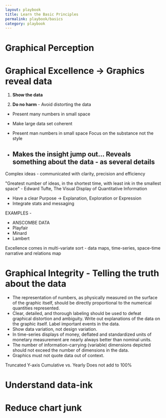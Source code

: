 ```yaml
---
layout: playbook
title: Learn the Basic Principles
permalink: playbook/basics
category: playbook
---
```


# Graphical Perception

# Graphical Excellence -> Graphics reveal data

1. **Show the data**

2. **Do no harm** - Avoid distorting the data

- Present many numbers in small space
- Make large data set coherent
- Present man numbers in small space
Focus on the substance not the style

- ## Makes the insight jump out…  Reveals something about the data - as several details

Complex ideas - communicated with clarity, precision and efficiency

"Greatest number of ideas, in the shortest time, with least ink in the smallest space" - Edward Tufte, The Visual Display of Quantitative Information

- Have a clear Purpose -> Explanation, Exploration or Expression
- Integrate stats and messaging 

EXAMPLES - 
- ANSCOMBE DATA
- Playfair
- Minard
- Lambert

Excellence comes in multi-variate sort - data maps, time-series, space-time narrative and relations map



# Graphical Integrity - Telling the truth about the data

- The representation of numbers, as physically measured on the surface of the graphic itself, should be directly proportional to the numerical quantities represented.
- Clear, detailed, and thorough labeling should be used to defeat graphical distortion and ambiguity. Write out explanations of the data on the graphic itself. Label important events in the data.
- Show data variation, not design variation.
- In time-series displays of money, deflated and standardized units of monetary measurement are nearly always better than nominal units.
- The number of information-carrying (variable) dimensions depicted should not exceed the number of dimensions in the data.
- Graphics must not quote data out of context.

Truncated Y-axis
Cumulative vs. Yearly
Does not add to 100%

# Understand data-ink

# Reduce chart junk

# 	

